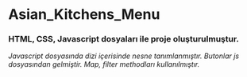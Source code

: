 # Asian_Kitchens_Menu

### HTML, CSS, Javascript dosyaları ile proje oluşturulmuştur.
*Javascript dosyasında dizi içerisinde nesne tanımlanmıştır. 
Butonlar js dosyasından gelmiştir. 
Map, filter methodları kullanılmıştır.*

